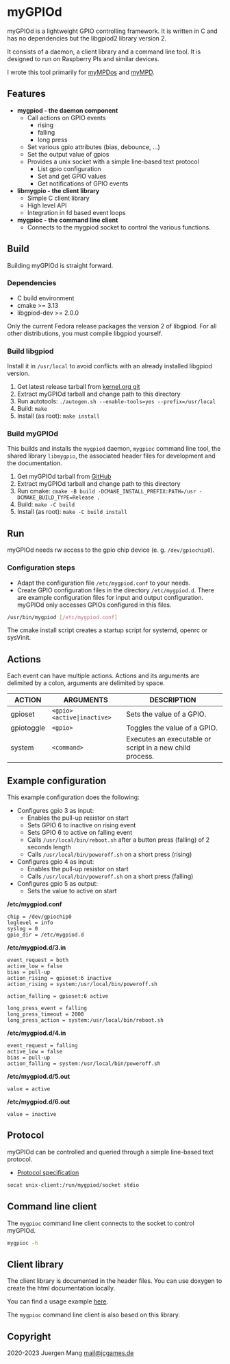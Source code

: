 # myGPIOd

myGPIOd is a lightweight GPIO controlling framework. It is written in C and has no dependencies but the libgpiod2 library version 2.

It consists of a daemon, a client library and a command line tool. It is designed to run on Raspberry PIs and similar devices.

I wrote this tool primarily for [myMPDos](https://github.com/jcorporation/myMPDos) and [myMPD](https://github.com/jcorporation/myMPD).

## Features

- **mygpiod - the daemon component**
  - Call actions on GPIO events
    - rising
    - falling
    - long press
  - Set various gpio attributes (bias, debounce, ...)
  - Set the output value of gpios
  - Provides a unix socket with a simple line-based text protocol
    - List gpio configuration
    - Set and get GPIO values
    - Get notifications of GPIO events
- **libmygpio - the client library**
  - Simple C client library
  - High level API
  - Integration in fd based event loops
- **mygpioc - the command line client**
  - Connects to the mygpiod socket to control the various functions.

## Build

Building myGPIOd is straight forward.

### Dependencies

- C build environment
- cmake >= 3.13
- libgpiod-dev >= 2.0.0

Only the current Fedora release packages the version 2 of libgpiod. For all other distributions, you must compile libgpiod yourself.

### Build libgpiod

Install it in `/usr/local` to avoid conflicts with an already installed libgpiod version.

1. Get latest release tarball from [kernel.org git](https://git.kernel.org/pub/scm/libs/libgpiod/libgpiod.git/)
2. Extract myGPIOd tarball and change path to this directory
3. Run autotools: `./autogen.sh --enable-tools=yes --prefix=/usr/local`
4. Build: `make`
5. Install (as root): `make install`

### Build myGPIOd

This builds and installs the `mygpiod` daemon, `mygpioc` command line tool, the shared library `libmygpio`, the associated header files for development and the documentation.

1. Get myGPIOd tarball from [GitHub](https://github.com/jcorporation/myGPIOd/releases/latest)
2. Extract myGPIOd tarball and change path to this directory
3. Run cmake: `cmake -B build -DCMAKE_INSTALL_PREFIX:PATH=/usr -DCMAKE_BUILD_TYPE=Release .`
4. Build: `make -C build`
5. Install (as root): `make -C build install`

## Run

myGPIOd needs rw access to the gpio chip device (e. g. `/dev/gpiochip0`).

### Configuration steps

- Adapt the configuration file `/etc/mygpiod.conf` to your needs.
- Create GPIO configuration files in the directory `/etc/mygpiod.d`. There are example configuration files for input and output configuration. myGPIOd only accesses GPIOs configured in this files.

```sh
/usr/bin/mygpiod [/etc/mygpiod.conf]
```

The cmake install script creates a startup script for systemd, openrc or sysVinit.

## Actions

Each event can have multiple actions. Actions and its arguments are delimited by a colon, arguments are delimited by space.

| ACTION | ARGUMENTS | DESCRIPTION |
| ------ | --------- | ----------- |
| gpioset | `<gpio>` `<active\|inactive>` | Sets the value of a GPIO. |
| gpiotoggle | `<gpio>` | Toggles the value of a GPIO. |
| system | `<command>` | Executes an executable or script in a new child process. |

## Example configuration

This example configuration does the following:

- Configures gpio 3 as input:
  - Enables the pull-up resistor on start
  - Sets GPIO 6 to inactive on rising event
  - Sets GPIO 6 to active on falling event
  - Calls `/usr/local/bin/reboot.sh` after a button press (falling) of 2 seconds length
  - Calls `/usr/local/bin/poweroff.sh` on a short press (rising)
- Configures gpio 4 as input:
  - Enables the pull-up resistor on start
  - Calls `/usr/local/bin/poweroff.sh` on a short press (falling)
- Configures gpio 5 as output:
  - Sets the value to active on start

**/etc/mygpiod.conf**
```
chip = /dev/gpiochip0
loglevel = info
syslog = 0
gpio_dir = /etc/mygpiod.d
```

**/etc/mygpiod.d/3.in**
```
event_request = both
active_low = false
bias = pull-up
action_rising = gpioset:6 inactive
action_rising = system:/usr/local/bin/poweroff.sh

action_falling = gpioset:6 active

long_press_event = falling
long_press_timeout = 2000
long_press_action = system:/usr/local/bin/reboot.sh
```

**/etc/mygpiod.d/4.in**
```
event_request = falling
active_low = false
bias = pull-up
action_falling = system:/usr/local/bin/poweroff.sh
```

**/etc/mygpiod.d/5.out**
```
value = active
```

**/etc/mygpiod.d/6.out**
```
value = inactive
```

## Protocol

myGPIOd can be controlled and queried through a simple line-based text protocol.

- [Protocol specification](PROTOCOL.md)

```sh
socat unix-client:/run/mygpiod/socket stdio
```

## Command line client

The `mygpioc` command line client connects to the socket to control myGPIOd.

```sh
mygpioc -h
```

## Client library

The client library is documented in the header files. You can use doxygen to create the html documentation locally.

You can find a usage example [here](libmygpio/example/main.c).

The `mygpioc` command line client is also based on this library.

## Copyright

2020-2023 Juergen Mang <mail@jcgames.de>
